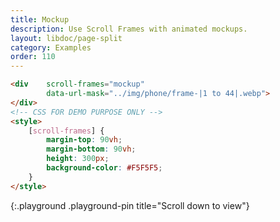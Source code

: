 ```yaml
---
title: Mockup
description: Use Scroll Frames with animated mockups.
layout: libdoc/page-split
category: Examples
order: 110
---
```


```html
<div    scroll-frames="mockup"
        data-url-mask="../img/phone/frame-|1 to 44|.webp">
</div>
<!-- CSS FOR DEMO PURPOSE ONLY -->
<style>
    [scroll-frames] { 
        margin-top: 90vh;
        margin-bottom: 90vh;
        height: 300px;
        background-color: #F5F5F5;
    }
</style>
```
{:.playground .playground-pin title="Scroll down to view"}
